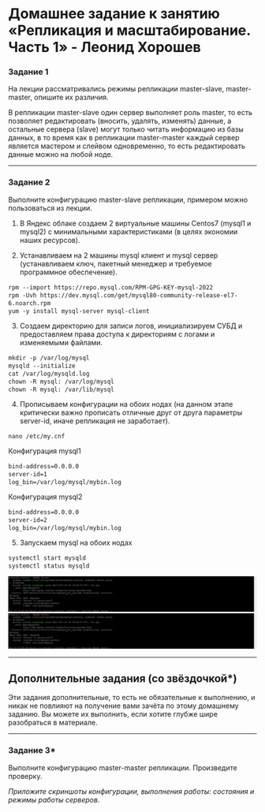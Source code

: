 # Домашнее задание к занятию «Репликация и масштабирование. Часть 1» - Леонид Хорошев


### Задание 1

На лекции рассматривались режимы репликации master-slave, master-master, опишите их различия.

В репликации master-slave один сервер выполняет роль master, то есть позволяет редактировать (вносить, удалять, изменять) данные, а остальные сервера (slave) могут только читать информацию из базы данных, в то время как в репликации master-master каждый сервер является мастером и слейвом одновременно, то есть редактировать данные можно на любой ноде.

---

### Задание 2

Выполните конфигурацию master-slave репликации, примером можно пользоваться из лекции.

1. В Яндекс облаке создаем 2 виртуальные машины Centos7 (mysql1 и mysql2) с минимальными характеристиками (в целях экономии наших ресурсов).

2. Устанавливаем на 2 машины mysql клиент и mysql сервер (устанавливаем ключ, пакетный менеджер и требуемое программное обеспечение).

```
rpm --import https://repo.mysql.com/RPM-GPG-KEY-mysql-2022
rpm -Uvh https://dev.mysql.com/get/mysql80-community-release-el7-6.noarch.rpm
yum -y install mysql-server mysql-client
```

3. Создаем директорию для записи логов, инициализируем СУБД и предоставляем права доступа к директориям c логами и изменяемыми файлами. 

```
mkdir -p /var/log/mysql
mysqld --initialize
cat /var/log/mysqld.log
chown -R mysql: /var/log/mysql
chown -R mysql: /var/lib/mysql
```

4. Прописываем конфигурации на обоих нодах (на данном этапе критически важно прописать отличные друг от друга параметры server-id, иначе репликация не заработает).

```
nano /etc/my.cnf
```

Конфигурация mysql1

```
bind-address=0.0.0.0
server-id=1
log_bin=/var/log/mysql/mybin.log
```

Конфигурация mysql2

```
bind-address=0.0.0.0
server-id=2
log_bin=/var/log/mysql/mybin.log
```

5. Запускаем mysql на обоих нодах

```
systemctl start mysqld
systemctl status mysqld
```
![Alt text](https://github.com/LeonidKhoroshev/databases/blob/main/replication/replication2.1.png)
![Alt text](https://github.com/LeonidKhoroshev/databases/blob/main/replication/replication2.2.png)


---

## Дополнительные задания (со звёздочкой*)
Эти задания дополнительные, то есть не обязательные к выполнению, и никак не повлияют на получение вами зачёта по этому домашнему заданию. Вы можете их выполнить, если хотите глубже шире разобраться в материале.

---

### Задание 3* 

Выполните конфигурацию master-master репликации. Произведите проверку.

*Приложите скриншоты конфигурации, выполнения работы: состояния и режимы работы серверов.*
